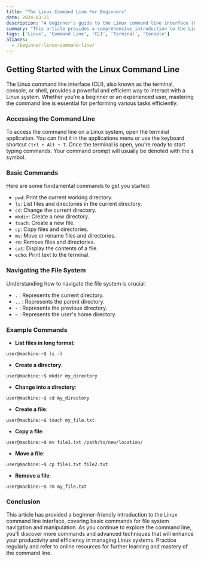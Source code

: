 ```yaml
---
title: "The Linux Command Line For Beginners"
date: 2024-03-21
description: "A beginner's guide to the Linux command line interface (CLI)."
summary: "This article provides a comprehensive introduction to the Linux command line interface (CLI) for beginners, covering essential commands and concepts to navigate and manipulate files and directories."
tags: ['Linux', 'Command Line', 'CLI', 'Terminal', 'Console']
aliases:
  - /beginner-linux-command-line/
---
```


## Getting Started with the Linux Command Line

The Linux command line interface (CLI), also known as the terminal, console, or shell, provides a powerful and efficient way to interact with a Linux system. Whether you're a beginner or an experienced user, mastering the command line is essential for performing various tasks efficiently.

### Accessing the Command Line

To access the command line on a Linux system, open the terminal application. You can find it in the applications menu or use the keyboard shortcut `Ctrl + Alt + T`. Once the terminal is open, you're ready to start typing commands.  Your command prompt will usually be denoted with the `$` symbol.

### Basic Commands

Here are some fundamental commands to get you started:

- `pwd`: Print the current working directory.
- `ls`: List files and directories in the current directory.
- `cd`: Change the current directory.
- `mkdir`: Create a new directory.
- `touch`: Create a new file.
- `cp`: Copy files and directories.
- `mv`: Move or rename files and directories.
- `rm`: Remove files and directories.
- `cat`: Display the contents of a file.
- `echo`: Print text to the terminal.

### Navigating the File System

Understanding how to navigate the file system is crucial.

- `.` : Represents the current directory.
- `..` : Represents the parent directory.
- `-` : Represents the previous directory.
- `~` : Represents the user's home directory.


### Example Commands

- **List files in long format**: 
```
user@machine:~$ ls -l
```

- **Create a directory**: 
```
user@machine:~$ mkdir my_directory
```

- **Change into a directory**: 
```
user@machine:~$ cd my_directory
```

- **Create a file**:
```
user@machine:~$ touch my_file.txt
```

- **Copy a file**:
```
user@machine:~$ mv file1.txt /path/to/new/location/
```

- **Move a file**:
```
user@machine:~$ cp file1.txt file2.txt
```

- **Remove a file**:
```
user@machine:~$ rm my_file.txt
```



### Conclusion

This article has provided a beginner-friendly introduction to the Linux command line interface, covering basic commands for file system navigation and manipulation. As you continue to explore the command line, you'll discover more commands and advanced techniques that will enhance your productivity and efficiency in managing Linux systems. Practice regularly and refer to online resources for further learning and mastery of the command line.
